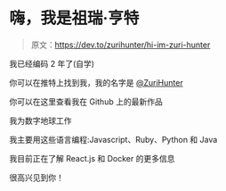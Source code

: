 # 嗨，我是祖瑞·亨特

> 原文：<https://dev.to/zurihunter/hi-im-zuri-hunter>

我已经编码 2 年了(自学)

你可以在推特上找到我，我的名字是 [@ZuriHunter](https://twitter.com/ZuriHunter)

你可以在这里查看我在 Github 上的最新作品

我为数字地球工作

我主要用这些语言编程:Javascript、Ruby、Python 和 Java

我目前正在了解 React.js 和 Docker 的更多信息

很高兴见到你！